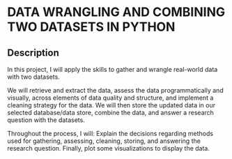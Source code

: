 # DATA WRANGLING AND COMBINING TWO DATASETS IN PYTHON

## Description
In this project, I will apply the skills to gather and wrangle real-world data with two datasets. 

We will retrieve and extract the data, assess the data programmatically and visually, across elements of data quality and structure, and implement a cleaning strategy for the data. We will then store the updated data in our selected database/data store, combine the data, and answer a research question with the datasets.

Throughout the process, I will:
Explain the decisions regarding methods used for gathering, assessing, cleaning, storing, and answering the research question. Finally, plot some visualizations to display the data. 

